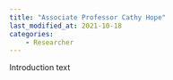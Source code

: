 ```yaml
---
title: "Associate Professor Cathy Hope"
last_modified_at: 2021-10-18
categories:
    - Researcher
---
```


Introduction text
